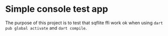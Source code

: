 # Simple console test app

The purpose of this project is to test that sqflite ffi work ok when using `dart pub global activate` and `dart compile`.